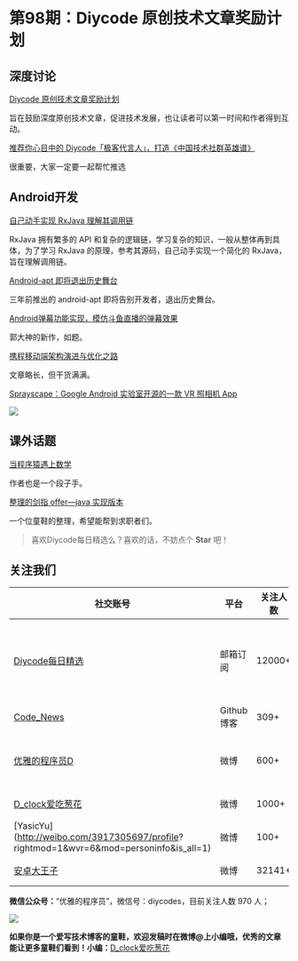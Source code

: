 # 第98期：Diycode 原创技术文章奖励计划

## 深度讨论

[Diycode 原创技术文章奖励计划](http://www.diycode.cc/wiki/encouragement)

旨在鼓励深度原创技术文章，促进技术发展，也让读者可以第一时间和作者得到互动。

[推荐你心目中的 Diycode「极客代言人」，打造《中国技术社群英雄谱》](http://www.diycode.cc/topics/358)

很重要，大家一定要一起帮忙推选

## Android开发

[自己动手实现 RxJava 理解其调用链](http://www.diycode.cc/topics/355)

RxJava 拥有繁多的 API 和复杂的逻辑链，学习复杂的知识，一般从整体再到具体，为了学习 RxJava 的原理，参考其源码，自己动手实现一个简化的 RxJava，旨在理解调用链。

[Android-apt 即将退出历史舞台](http://mp.weixin.qq.com/s?__biz=MzAwMTYwNzE2Mg==&mid=2651036654&idx=1&sn=c1789e713dab321c7aa128dbb7445d5e&chksm=81202f7bb657a66d77a9422e0e180987d613497011c1a89799b3866f85ec24ac43af03bcac8f&scene=0#wechat_redirect)

三年前推出的 android-apt 即将告别开发者，退出历史舞台。

[Android弹幕功能实现，模仿斗鱼直播的弹幕效果](http://blog.csdn.net/sinyu890807/article/details/51933728)

郭大神的新作，如题。

[携程移动端架构演进与优化之路](http://geek.csdn.net/news/detail/108167)

文章略长，但干货满满。

[Sprayscape：Google Android 实验室开源的一款 VR 照相机 App](https://github.com/googlecreativelab/Sprayscape)

![](http://diycode.b0.upaiyun.com/photo/2016/05dd830792ec072652b9b3682b65551e.jpg)

## 课外话题

[当程序猿遇上数学](http://www.diycode.cc/topics/356)

作者也是一个段子手。

[整理的剑指 offer—java 实现版本](http://www.diycode.cc/topics/351)

一个位童鞋的整理，希望能帮到求职者们。

> 喜欢Diycode每日精选么？喜欢的话，不妨点个 **Star** 吧！

## 关注我们

| 社交账号  |  平台  | 关注人数 | 说明 |
| -------- | -------- | -------- | -------- |
| [Diycode每日精选](http://list.qq.com/cgi-bin/qf_invite?id=d469993d2c888e971c0fbb2309c4d84256968386b126b967)|   邮箱订阅  | 12000+ | 每日分享一次Android、iOS、Swfit技术干货  |
| [Code_News](https://github.com/DiyCodes/code_news) |    Github博客  |309+ | 每日邮件推送列表  |
| [优雅的程序员D](http://weibo.com/u/5891258264) |   微博  | 600+ | 官方微博，每日分享开源信息  |
| [D_clock爱吃葱花](http://weibo.com/u/2480694892)  |   微博  | 1000+ | 日报发起人  |
|[YasicYu](http://weibo.com/3917305697/profile? rightmod=1&wvr=6&mod=personinfo&is_all=1)  |   微博  | 100+ | 日报发起人  |
|[安卓大王子](http://weibo.com/apkbus/)   |   微博  | 32141+ | 日报发起人  |



**微信公众号：**“优雅的程序员”，微信号：diycodes，目前关注人数 970 人；

![](http://upload-images.jianshu.io/upload_images/1846413-b42abfa70f909099.jpg?imageMogr2/auto-orient/strip%7CimageView2/2/w/1240)

**如果你是一个爱写技术博客的童鞋，欢迎发稿时在微博@上小编哦，优秀的文章能让更多童鞋们看到！小编：**[D_clock爱吃葱花](http://weibo.com/2480694892/profile?rightmod=1&wvr=6&mod=personinfo&is_all=1)
